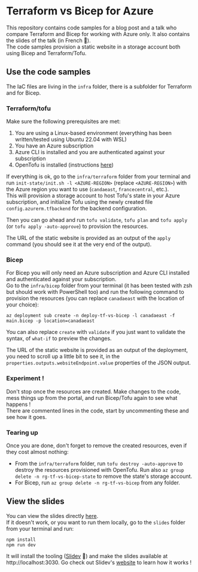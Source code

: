 # Terraform vs Bicep for Azure

This repository contains code samples for a blog post and a talk who compare Terraform and Bicep for working with Azure only. It also contains the slides of the talk (in French 🥖).  
The code samples provision a static website in a storage account both using Bicep and Terraform/Tofu.

## Use the code samples
The IaC files are living in the `infra` folder, there is a subfolder for Terraform and for Bicep.

### Terraform/tofu
Make sure the following prerequisites are met:
1. You are using a Linux-based environment (everything has been written/tested using Ubuntu 22.04 with WSL)
2. You have an Azure subscription
3. Azure CLI is installed and you are authenticated against your subscription
4. OpenTofu is installed (instructions [here](https://opentofu.org/docs/intro/install/))

If everything is ok, go to the `infra/terraform` folder from your terminal and run `init-state/init.sh -l <AZURE-REGION>` (replace `<AZURE-REGION>`) with the Azure region you want to use (`candaeast`, `francecentral`, etc.).  
This will provision a storage account to host Tofu's state in your Azure subscription, and initialize Tofu using the newly created file `config.azurerm.tfbackend` for the backend configuration.

Then you can go ahead and run `tofu validate`, `tofu plan` and `tofu apply` (or `tofu apply -auto-approve`) to provision the resources.

The URL of the static website is provided as an output of the `apply` command (you should see it at the very end of the output).

### Bicep
For Bicep you will only need an Azure subscription and Azure CLI installed and authenticated against your subscription.  
Go to the `infra/bicep` folder from your terminal (it has been tested with zsh but should work with PowerShell too) and run the following command to provision the resources (you can replace `canadaeast` with the location of your choice):
```shell
az deployment sub create -n deploy-tf-vs-bicep -l canadaeast -f main.bicep -p location=canadaeast
```
You can also replace `create` with `validate` if you just want to validate the syntax, of `what-if` to preview the changes.  

The URL of the static website is provided as an output of the deployment, you need to scroll up a little bit to see it, in the `properties.outputs.websiteEndpoint.value` properties of the JSON output. 

### Experiment !
Don't stop once the resources are created. Make changes to the code, mess things up from the portal, and run Bicep/Tofu again to see what happens !  
There are commented lines in the code, start by uncommenting these and see how it goes.

### Tearing up
Once you are done, don't forget to remove the created resources, even if they cost almost nothing:
- From the `infra/terraform` folder, run `tofu destroy -auto-approve` to destroy the resources provisioned with OpenTofu. Run also `az group delete -n rg-tf-vs-bicep-state` to remove the state's storage account.
- For Bicep, run `az group delete -n rg-tf-vs-bicep` from any folder.

## View the slides
You can view the slides directly [here](https://tf-bicep-slides.xmi.fr/).  
If it doesn't work, or you want to run them locally, go to the `slides` folder from your terminal and run:
```shell
npm install
npm run dev
```
It will install the tooling ([Slidev](https://sli.dev/) 🤩) and make the slides available at http://localhost:3030. Go check out Slidev's [website](https://sli.dev/guide/) to learn how it works !

